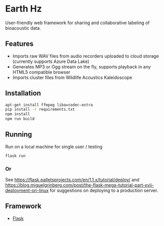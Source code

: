 # Earth Hz
User-friendly web framework for sharing and collaborative labeling of bioacoustic data.

## Features
* Imports raw WAV files from audio recorders uploaded to cloud storage (currently supports Azure Data Lake)
* Generates MP3 or Ogg stream on the fly, supports playback in any HTML5 compatible browser
* Imports cluster files from Wildlife Acoustics Kaleidoscope 

## Installation
```bash
apt-get install ffmpeg libavcodec-extra
pip install -r requirements.txt
npm install
npm run build
```

## Running
Run on a local machine for single user / testing
```bash
flask run
```
### Or
See https://flask.palletsprojects.com/en/1.1.x/tutorial/deploy/ and https://blog.miguelgrinberg.com/post/the-flask-mega-tutorial-part-xvii-deployment-on-linux for suggestions on deploying to a production server.

## Framework
* [Flask](http://flask.pocoo.org/)

